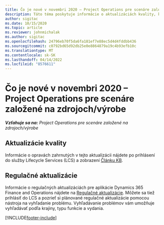 ```yaml
---
title: Čo je nové v novembri 2020 – Project Operations pre scenáre založené na zdrojoch/výrobe
description: Táto téma poskytuje informácie o aktualizáciách kvality, ktoré sú k dispozícii vo vydaní Project Operations z novembra 2020, pre scenáre založené na zdrojoch/výrobe.
author: sigitac
ms.date: 10/15/2020
ms.topic: article
ms.reviewer: johnmichalak
ms.author: sigitac
ms.openlocfilehash: 24796eb70f5da6fa181ef7e88ec5d4d4fddbb436
ms.sourcegitcommit: c0792bd65d92db25e0e8864879a19c4b93efb10c
ms.translationtype: MT
ms.contentlocale: sk-SK
ms.lasthandoff: 04/14/2022
ms.locfileid: "8576611"
---
```

# <a name="whats-new-november-2020---project-operations-for-stockedproduction-based-scenarios"></a>Čo je nové v novembri 2020 – Project Operations pre scenáre založené na zdrojoch/výrobe

_**Vzťahuje sa na:** Project Operations pre scenáre založené na zdrojoch/výrobe_

## <a name="quality-updates"></a>Aktualizácie kvality

Informácie o opravách zahrnutých v tejto aktualizácii nájdete po prihlásení do služby Lifecycle Services (LCS) a zobrazení [Článku KB](https://fix.lcs.dynamics.com/Issue/Details?bugId=488609&amp;dbType=3&amp;qc=8251e8e1d5e2386de850599926c1adc3fec8e2ba25308036d22cdfe0a1c28fc7).

## <a name="regulatory-updates"></a>Regulačné aktualizácie

Informácie o regulačných aktualizáciách pre aplikácie Dynamics 365 Finance and Operations nájdete na [Regulačné aktualizácie](/dynamics365/finance/localizations/regulatory-updates). Môžete sa tiež prihlásiť do LCS a pozrieť si plánované regulačné aktualizácie pomocou nástroja na vyhľadanie problému. Vyhľadávanie problémov vám umožňuje vyhľadávať podľa krajiny, typu funkcie a vydania.


[!INCLUDE[footer-include](../../includes/footer-banner.md)]